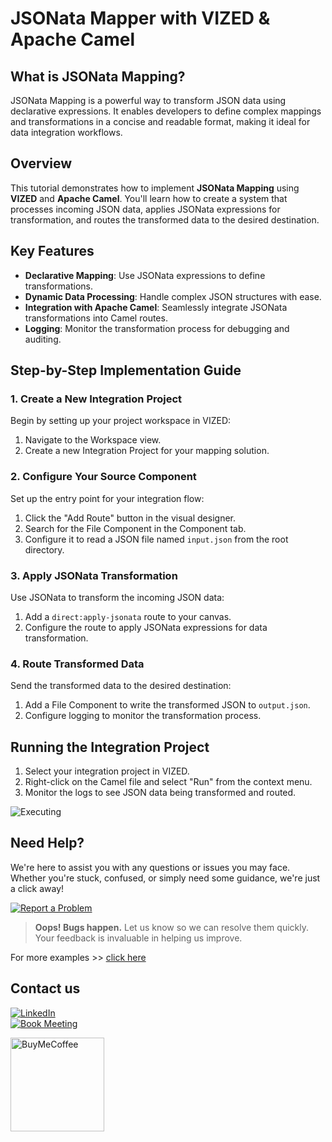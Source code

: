 # JSONata Mapper with VIZED & Apache Camel

## What is JSONata Mapping?

JSONata Mapping is a powerful way to transform JSON data using declarative expressions. It enables developers to define complex mappings and transformations in a concise and readable format, making it ideal for data integration workflows.

## Overview

This tutorial demonstrates how to implement **JSONata Mapping** using **VIZED** and **Apache Camel**. You'll learn how to create a system that processes incoming JSON data, applies JSONata expressions for transformation, and routes the transformed data to the desired destination.

## Key Features

- **Declarative Mapping**: Use JSONata expressions to define transformations.
- **Dynamic Data Processing**: Handle complex JSON structures with ease.
- **Integration with Apache Camel**: Seamlessly integrate JSONata transformations into Camel routes.
- **Logging**: Monitor the transformation process for debugging and auditing.

## Step-by-Step Implementation Guide

### 1. Create a New Integration Project

Begin by setting up your project workspace in VIZED:

1. Navigate to the Workspace view.
2. Create a new Integration Project for your mapping solution.

### 2. Configure Your Source Component

Set up the entry point for your integration flow:

1. Click the "Add Route" button in the visual designer.
2. Search for the File Component in the Component tab.
3. Configure it to read a JSON file named `input.json` from the root directory.

### 3. Apply JSONata Transformation

Use JSONata to transform the incoming JSON data:

1. Add a `direct:apply-jsonata` route to your canvas.
2. Configure the route to apply JSONata expressions for data transformation.

### 4. Route Transformed Data

Send the transformed data to the desired destination:

1. Add a File Component to write the transformed JSON to `output.json`.
2. Configure logging to monitor the transformation process.

## Running the Integration Project

1. Select your integration project in VIZED.
2. Right-click on the Camel file and select "Run" from the context menu.
3. Monitor the logs to see JSON data being transformed and routed.

![Executing](./assets/Executing.gif)

## Need Help?

We're here to assist you with any questions or issues you may face. Whether you're stuck, confused, or simply need some guidance, we're just a click away!

[![Report a Problem](https://img.shields.io/badge/Report%20a%20Problem-darkred?logo=openbugbounty)](https://github.com/vized-io/artifacts/issues/new/choose)
> **Oops! Bugs happen.** Let us know so we can resolve them quickly. Your feedback is invaluable in helping us improve.

For more examples >> [click here](/examples/README.md)

## Contact us

[![LinkedIn](https://img.shields.io/badge/LinkedIn-blue?logo=linkedin)](https://www.linkedin.com/company/vized-io/)  
[![Book Meeting](https://img.shields.io/badge/Book%20a%20Meeting-purple?logo=calendar)](https://calendly.com/vidhyasagar-jeevendran/30min)  

[<img src="https://github.com/user-attachments/assets/806d0fc0-0a00-4d63-81a3-8f2df15d5528" alt="BuyMeCoffee" width="150"/>](https://buymeacoffee.com/vidhyasagarj)